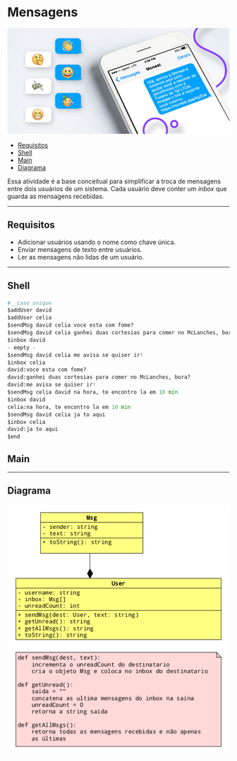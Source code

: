 # Mensagens

![](cover.jpg)

[](toc)

- [Requisitos](#requisitos)
- [Shell](#shell)
- [Main](#main)
- [Diagrama](#diagrama)
[](toc)


Essa atividade é a base conceitual para simplificar a troca de mensagens entre dois usuários de um sistema. Cada usuário deve conter um _inbox_ que guarda as mensagens recebidas.

***
## Requisitos

- Adicionar usuários usando o nome como chave única.
- Enviar mensagens de texto entre usuários.
- Ler as mensagens não lidas de um usuário.

***
## Shell

```python
#__case unique
$addUser david
$addUser celia
$sendMsg david celia voce esta com fome?
$sendMsg david celia ganhei duas cortesias para comer no McLanches, bora?
$inbox david
- empty -
$sendMsg david celia me avisa se quiser ir!
$inbox celia
david:voce esta com fome?
david:ganhei duas cortesias para comer no McLanches, bora?
david:me avisa se quiser ir!
$sendMsg celia david na hora, te encontro la em 10 min
$inbox david
celia:na hora, te encontro la em 10 min
$sendMsg david celia ja to aqui
$inbox celia
david:ja to aqui
$end
```

## Main

***
## Diagrama

![](diagrama.png)
